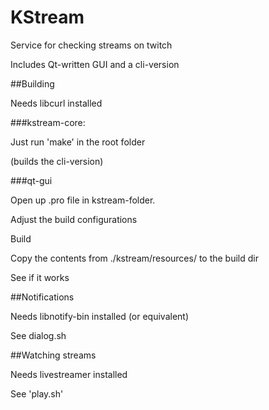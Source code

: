 # KStream

Service for checking streams on twitch

Includes Qt-written GUI and a cli-version


##Building

Needs libcurl installed

###kstream-core:

Just run 'make' in the root folder

(builds the cli-version)


###qt-gui

Open up .pro file in kstream-folder.

Adjust the build configurations

Build

Copy the contents from ./kstream/resources/ to the build dir

See if it works


##Notifications

Needs libnotify-bin installed (or equivalent)

See dialog.sh

##Watching streams

Needs livestreamer installed

See 'play.sh'

